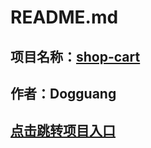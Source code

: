 # **README.md**
## 项目名称：[shop-cart](https://github.com/66-jk/shop_cart)
## 作者：Dogguang
## [点击跳转项目入口]( https://66-jk.github.io/shop_cart/)

